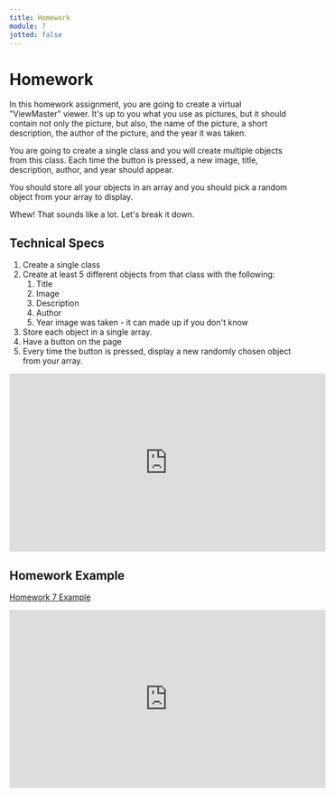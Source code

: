 ```yaml
---
title: Homework
module: 7
jotted: false
---
```


# Homework

In this homework assignment, you are going to create a virtual "ViewMaster" viewer.  It's up to you what you use as pictures, but it should contain not only the picture, but also, the name of the picture, a short description, the author of the picture, and the year it was taken.  

You are going to create a single class and you will create multiple objects from this class.  Each time the button is pressed, a new image, title, description, author, and year should appear.  

You should store all your objects in an array and you should pick a random object from your array to display.

Whew! That sounds like a lot. Let's break it down.

## Technical Specs

1. Create a single class
2. Create at least 5 different objects from that class with the following:
   1. Title
   2. Image
   3. Description
   4. Author
   5. Year image was taken - it can made up if you don't know
3. Store each object in a single array.
4. Have a button on the page
5. Every time the button is pressed, display a new randomly chosen object from your array.

<iframe width="560" height="315" src="https://www.youtube.com/embed/HBVES_FGz-E" frameborder="0" allow="accelerometer; autoplay; encrypted-media; gyroscope; picture-in-picture" allowfullscreen></iframe>

## Homework Example

[Homework 7 Example](https://github.com/Montana-Media-Arts/441-WebTech-Spring2019/tree/master/Week%207%20Examples)

<iframe width="560" height="315" src="https://www.youtube.com/embed/gUdHE1HfCxo" frameborder="0" allow="accelerometer; autoplay; encrypted-media; gyroscope; picture-in-picture" allowfullscreen></iframe>
